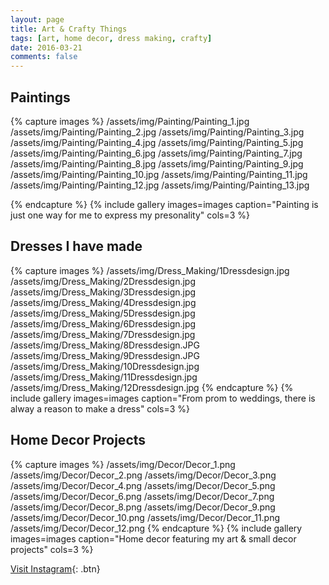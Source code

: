 ```yaml
---
layout: page
title: Art & Crafty Things
tags: [art, home decor, dress making, crafty]
date: 2016-03-21
comments: false
---
```



## Paintings

{% capture images %}
	/assets/img/Painting/Painting_1.jpg
	/assets/img/Painting/Painting_2.jpg
	/assets/img/Painting/Painting_3.jpg
	/assets/img/Painting/Painting_4.jpg
	/assets/img/Painting/Painting_5.jpg
	/assets/img/Painting/Painting_6.jpg
	/assets/img/Painting/Painting_7.jpg
	/assets/img/Painting/Painting_8.jpg
	/assets/img/Painting/Painting_9.jpg
	/assets/img/Painting/Painting_10.jpg
	/assets/img/Painting/Painting_11.jpg
	/assets/img/Painting/Painting_12.jpg
	/assets/img/Painting/Painting_13.jpg

{% endcapture %}
{% include gallery images=images caption="Painting is just one way for me to express my presonality" cols=3 %}


## Dresses I have made 

{% capture images %}
	/assets/img/Dress_Making/1Dressdesign.jpg
	/assets/img/Dress_Making/2Dressdesign.jpg
	/assets/img/Dress_Making/3Dressdesign.jpg
	/assets/img/Dress_Making/4Dressdesign.jpg
	/assets/img/Dress_Making/5Dressdesign.jpg
	/assets/img/Dress_Making/6Dressdesign.jpg
	/assets/img/Dress_Making/7Dressdesign.jpg
	/assets/img/Dress_Making/8Dressdesign.JPG
	/assets/img/Dress_Making/9Dressdesign.JPG
	/assets/img/Dress_Making/10Dressdesign.jpg
	/assets/img/Dress_Making/11Dressdesign.jpg
	/assets/img/Dress_Making/12Dressdesign.jpg
{% endcapture %}
{% include gallery images=images caption="From prom to weddings, there is alway a reason to make a dress" cols=3 %}


## Home Decor Projects

{% capture images %}
	/assets/img/Decor/Decor_1.png
	/assets/img/Decor/Decor_2.png
	/assets/img/Decor/Decor_3.png
	/assets/img/Decor/Decor_4.png
	/assets/img/Decor/Decor_5.png
	/assets/img/Decor/Decor_6.png
	/assets/img/Decor/Decor_7.png
	/assets/img/Decor/Decor_8.png
	/assets/img/Decor/Decor_9.png
	/assets/img/Decor/Decor_10.png
	/assets/img/Decor/Decor_11.png
	/assets/img/Decor/Decor_12.png
{% endcapture %}
{% include gallery images=images caption="Home decor featuring my art & small decor projects" cols=3 %}

      
[Visit Instagram](https://www.instagram.com/missjaytang/){: .btn}
